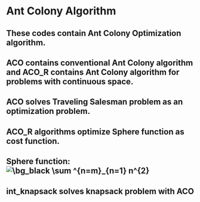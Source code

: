 # Ant Colony Algorithm
## These codes contain Ant Colony Optimization algorithm.
## ACO contains conventional Ant Colony algorithm and ACO_R contains Ant Colony algorithm for problems with continuous space.
## ACO solves Traveling Salesman problem as an optimization problem.
## ACO_R algorithms optimize Sphere function as cost function.
## Sphere function: <img src="https://latex.codecogs.com/svg.image?\bg_black&space;\sum&space;^{n=m}_{n=1}&space;n^{2}" title="\bg_black \sum ^{n=m}_{n=1} n^{2}" />
## int_knapsack solves knapsack problem with ACO
